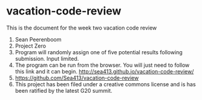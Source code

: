 # vacation-code-review
This is the document for the week two vacation code review

1. Sean Peerenboom
2. Project Zero
3. Program will randomly assign one of five potential results following submission. Input limited.
4. The program can be run from the browser. You will just need to follow this link and it can begin. http://sea413.github.io/vacation-code-review/
5. https://github.com/Sea413/vacation-code-review
6. This project has been filed under a creative commons license and is has been ratified by the latest G20 summit.
